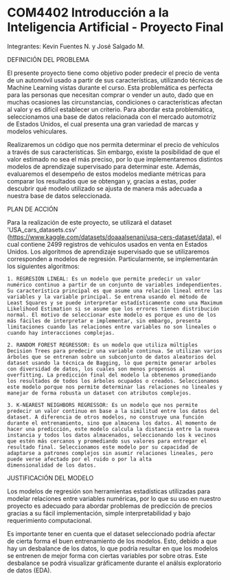 # COM4402 Introducción a la Inteligencia Artificial - Proyecto Final
Integrantes: Kevin Fuentes N. y José Salgado M.

DEFINICIÓN DEL PROBLEMA

El presente proyecto tiene como objetivo poder predecir el precio de venta de un automóvil usado a partir de sus características, utilizando técnicas de Machine Learning vistas durante el curso. Esta problemática es perfecta para las personas que necesitan comprar o vender un auto, dado que en muchas ocasiones las circunstancias, condiciones o características afectan al valor y es difícil establecer un criterio. Para abordar esta problemática, seleccionamos una base de datos relacionada con el mercado automotriz de Estados Unidos, el cual presenta una gran variedad de marcas y modelos vehiculares.

Realizaremos un código que nos permita determinar el precio de vehículos a través de sus características. Sin embargo, existe la posibilidad de que el valor estimado no sea el más preciso, por lo que implementaremos distintos modelos de aprendizaje supervisado para determinar este. Además, evaluaremos el desempeño de estos modelos mediante métricas para comparar los resultados que se obtengan y, gracias a estas, poder descubrir qué modelo utilizado se ajusta de manera más adecuada a nuestra base de datos seleccionada.

PLAN DE ACCIÓN

Para la realización de este proyecto, se utilizará el dataset 'USA_cars_datasets.csv' (https://www.kaggle.com/datasets/doaaalsenani/usa-cers-dataset/data), el cual contiene 2499 registros de vehículos usados en venta en Estados Unidos. Los algoritmos de aprendizaje supervisado que se utilizaremos corresponden a modelos de regresión. Particularmente, se implementarán los siguientes algoritmos:

    1. REGRESIÓN LINEAL: Es un modelo que permite predecir un valor numérico continuo a partir de un conjunto de variables independientes. Su característica principal es que asume una relación lineal entre las variables y la variable principal. Se entrena usando el método de Least Squares y se puede interpretar estadísticamente como una Maximum Likelihood Estimation si se asume que los errores tienen distribución normal. El motivo de seleccionar este modelo es porque es uno de los más fáciles de interpretar e implementar, sin embargo, presenta limitaciones cuando las relaciones entre variables no son lineales o cuando hay interacciones complejas.

    2. RANDOM FOREST REGRESSOR: Es un modelo que utiliza múltiples Decision Trees para predecir una variable continua. Se utilizan varios árboles que se entrenan sobre un subconjunto de datos aleatorios del dataset usando la técnica de Bagging, lo que permite generar arboles con diversidad de datos, los cuales son menos propensos al overfitting. La predicción final del modelo la obtenemos promediando los resultados de todos los árboles ocupados o creados. Seleccionamos este modelo porque nos permite determinar las relaciones no lineales y manejar de forma robusta un dataset con atributos complejos. 

    3. K-NEAREST NEIGHBORS REGRESSOR: Es un modelo que nos permite predecir un valor continuo en base a la similitud entre los datos del dataset. A diferencia de otros modelos, no construye una función durante el entrenamiento, sino que almacena los datos. Al momento de hacer una predicción, este modelo calcula la distancia entre la nueva instancia y todos los datos almacenados, seleccionando los k vecinos que estén más cercanos y promediando sus valores para entregar el resultado final. Seleccionamos este modelo por su capacidad de adaptarse a patrones complejos sin asumir relaciones lineales, pero puede verse afectado por el ruido o por la alta dimensionalidad de los datos.

JUSTIFICACIÓN DEL MODELO

Los modelos de regresión son herramientas estadísticas utilizadas para modelar relaciones entre variables numéricas, por lo que su uso en nuestro proyecto es adecuado para abordar problemas de predicción de precios gracias a su fácil implementación, simple interpretabilidad y bajo requerimiento computacional.

Es importante tener en cuenta que el dataset seleccionado podría afectar de cierta forma el buen entrenamiento de los modelos. Esto, debido a que hay un desbalance de los datos, lo que podría resultar en que los modelos se entrenen de mejor forma con ciertas variables por sobre otras. Este desbalance se podrá visualizar gráficamente durante el análsis exploratorio de datos (EDA).
